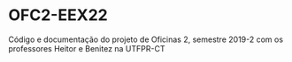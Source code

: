 # OFC2-EEX22

Código e documentação do projeto de Oficinas 2, semestre 2019-2 com os professores Heitor e Benitez na UTFPR-CT